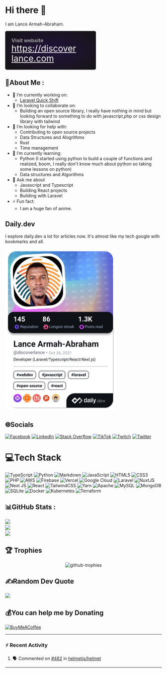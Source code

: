 # Hi there 👋

I am Lance Armah-Abraham.

<div style="display: flex; gap: 10px; width: 100%; height: auto; margin-bottom: 10px;">
<div style="width: 50%; padding: 20px; height: auto; border-radius: 5px; background: radial-gradient(#22123D, #151515); display: flex; flex-direction: column; align-items: start; justify-content: end;">
    <h3 style="color: #9F9F9F; margin: 0;">Visit website</h3>
    <a href="https://discoverlance.com" target="_blank" class="big-font" style="color: #fff; font-size: 28px; width: calc(100% - 40px); line-height: 32px;">https://discoverlance.com</a>
</div>
</div>

## 💫About Me :
  - 🔭 I’m currently working on:
     - [Laravel Quick Shift](https://laravelquickshift.com)
  - 👯 I’m looking to collaborate on:
     - Building an open source library, I really have nothing in mind but looking forward to something to do with javascript,php or css design library with tailwind  
  - 🤝 I’m looking for help with:
      - Contributing to open source projects
      - Data Structures and Alogrithms
      - Rust
      - Time management
  - 🌱 I’m currently learning:
      - Python (I started using python to build a couple of functions and realized, boom, I really don't know much about python so taking some lessons on python)
      - Data structures and Algorithms
  - 💬 Ask me about
      - Javascript and Typescript
      - Building React projects
      - Building with Laravel
  - ⚡ Fun fact:
      - I am a huge fan of anime.

## Daily.dev
I explore daily.dev a lot for articles now. It's almost like my tech google with bookmarks and all.

<a href="https://app.daily.dev/discoverlance"><img src="./devcard.png" width="356" alt="Lance's Dev Card"/></a>
 
<!-- [![Discord](https://img.shields.io/badge/Discord-%237289DA.svg?logo=discord&logoColor=white)](htttps://discord.gg/sfsdfsdfdf) -->

## 🌐Socials
[![Facebook](https://img.shields.io/badge/Facebook-%231877F2.svg?logo=Facebook&logoColor=white)](https://web.facebook.com/discoverlance) [![LinkedIn](https://img.shields.io/badge/LinkedIn-%230077B5.svg?logo=linkedin&logoColor=white)](https://linkedin.com/in/lance-armah-abraham) [![Stack Overflow](https://img.shields.io/badge/-Stackoverflow-FE7A16?logo=stack-overflow&logoColor=white)](https://stackoverflow.com/users/13442570) [![TikTok](https://img.shields.io/badge/TikTok-%23000000.svg?logo=TikTok&logoColor=white)](https://tiktok.com/@discoverlance) [![Twitch](https://img.shields.io/badge/Twitch-%239146FF.svg?logo=Twitch&logoColor=white)](https://twitch.tv/discoverlance) [![Twitter](https://img.shields.io/badge/Twitter-%231DA1F2.svg?logo=Twitter&logoColor=white)](https://twitter.com/DiscoverLance) 

<!-- 
// put some tech stack here to use later
![Figma](https://img.shields.io/badge/figma-%23F24E1E.svg?style=for-the-badge&logo=figma&logoColor=white) ![Dart](https://img.shields.io/badge/dart-%230175C2.svg?style=for-the-badge&logo=dart&logoColor=white) ![Go](https://img.shields.io/badge/go-%2300ADD8.svg?style=for-the-badge&logo=go&logoColor=white) ![Flutter](https://img.shields.io/badge/Flutter-%2302569B.svg?style=for-the-badge&logo=Flutter&logoColor=white)
-->
# 💻Tech Stack
![TypeScript](https://img.shields.io/badge/typescript-%23007ACC.svg?style=for-the-badge&logo=typescript&logoColor=white) ![Python](https://img.shields.io/badge/python-3670A0?style=for-the-badge&logo=python&logoColor=ffdd54) ![Markdown](https://img.shields.io/badge/markdown-%23000000.svg?style=for-the-badge&logo=markdown&logoColor=white) ![JavaScript](https://img.shields.io/badge/javascript-%23323330.svg?style=for-the-badge&logo=javascript&logoColor=%23F7DF1E) ![HTML5](https://img.shields.io/badge/html5-%23E34F26.svg?style=for-the-badge&logo=html5&logoColor=white) ![CSS3](https://img.shields.io/badge/css3-%231572B6.svg?style=for-the-badge&logo=css3&logoColor=white) ![PHP](https://img.shields.io/badge/php-%23777BB4.svg?style=for-the-badge&logo=php&logoColor=white) ![AWS](https://img.shields.io/badge/AWS-%23FF9900.svg?style=for-the-badge&logo=amazon-aws&logoColor=white) ![Firebase](https://img.shields.io/badge/firebase-%23039BE5.svg?style=for-the-badge&logo=firebase) ![Vercel](https://img.shields.io/badge/vercel-%23000000.svg?style=for-the-badge&logo=vercel&logoColor=white) ![Google Cloud](https://img.shields.io/badge/Google%20Cloud-%234285F4.svg?style=for-the-badge&logo=google-cloud&logoColor=white) ![Laravel](https://img.shields.io/badge/laravel-%23FF2D20.svg?style=for-the-badge&logo=laravel&logoColor=white) ![NuxtJS](https://img.shields.io/badge/Nuxt-black?style=for-the-badge&logo=nuxt.js&logoColor=white) ![Next JS](https://img.shields.io/badge/Next-black?style=for-the-badge&logo=next.js&logoColor=white) ![React](https://img.shields.io/badge/react-%2320232a.svg?style=for-the-badge&logo=react&logoColor=%2361DAFB) ![TailwindCSS](https://img.shields.io/badge/tailwindcss-%2338B2AC.svg?style=for-the-badge&logo=tailwind-css&logoColor=white) ![Yarn](https://img.shields.io/badge/yarn-%232C8EBB.svg?style=for-the-badge&logo=yarn&logoColor=white) ![Apache](https://img.shields.io/badge/apache-%23D42029.svg?style=for-the-badge&logo=apache&logoColor=white) ![MySQL](https://img.shields.io/badge/mysql-%2300f.svg?style=for-the-badge&logo=mysql&logoColor=white) ![MongoDB](https://img.shields.io/badge/MongoDB-%234ea94b.svg?style=for-the-badge&logo=mongodb&logoColor=white) ![SQLite](https://img.shields.io/badge/sqlite-%2307405e.svg?style=for-the-badge&logo=sqlite&logoColor=white) ![Docker](https://img.shields.io/badge/docker-%230db7ed.svg?style=for-the-badge&logo=docker&logoColor=white) ![Kubernetes](https://img.shields.io/badge/kubernetes-%23326ce5.svg?style=for-the-badge&logo=kubernetes&logoColor=white) ![Terraform](https://img.shields.io/badge/terraform-%235835CC.svg?style=for-the-badge&logo=terraform&logoColor=white)

## 📊GitHub Stats :
![](https://github-readme-stats.vercel.app/api?username=discoverlance-com&theme=radical&hide_border=false&include_all_commits=false&count_private=true)<br/>
![](https://github-readme-streak-stats.herokuapp.com/?user=discoverlance-com&theme=radical&hide_border=false)<br/>
![](https://github-readme-stats.vercel.app/api/top-langs/?username=discoverlance-com&theme=radical&hide_border=false&include_all_commits=false&count_private=true&layout=compact)

## 🏆 Trophies
<div align="center">
  <img src="https://github-profile-trophy.vercel.app/?username=discoverlance-com&theme=dark_lover" alt="github-trophies" />
</div>

## ✍️Random Dev Quote
![](https://quotes-github-readme.vercel.app/api?type=horizontal&theme=radical)

## 💰You can help me by Donating
[![BuyMeACoffee](https://img.shields.io/badge/Buy%20Me%20a%20Coffee-ffdd00?style=for-the-badge&logo=buy-me-a-coffee&logoColor=black)](https://buymeacoffee.com/discoverlance) 
  
 ---

### :zap: Recent Activity

<!--START_SECTION:activity-->
1. 🗣 Commented on [#482](https://github.com/helmetjs/helmet/issues/482#issuecomment-2730033576) in [helmetjs/helmet](https://github.com/helmetjs/helmet)
<!--END_SECTION:activity-->

---

  <!-- Proudly created with GPRM ( https://gprm.itsvg.in ) -->


<!--
**Lance1997/lance1997** is a ✨ _special_ ✨ repository because its `README.md` (this file) appears on your GitHub profile.

Here are some ideas to get you started:

- 🔭 I’m currently working on ...
- 🌱 I’m currently learning ...
- 👯 I’m looking to collaborate on ...
- 🤔 I’m looking for help with ...
- 💬 Ask me about ...
- 📫 How to reach me: ...
- 😄 Pronouns: ...
- ⚡ Fun fact: ...
-->


